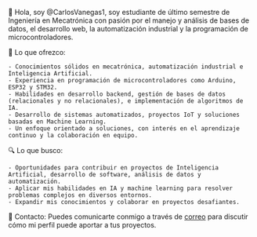 👋 Hola, soy @CarlosVanegas1, soy estudiante de último semestre de Ingeniería en Mecatrónica con pasión por el manejo y análisis de bases de datos, el desarrollo web, la automatización industrial y la programación de microcontroladores.

🌟 Lo que ofrezco:

    - Conocimientos sólidos en mecatrónica, automatización industrial e Inteligencia Artificial.
    - Experiencia en programación de microcontroladores como Arduino, ESP32 y STM32.
    - Habilidades en desarrollo backend, gestión de bases de datos (relacionales y no relacionales), e implementación de algoritmos de IA.
    - Desarrollo de sistemas automatizados, proyectos IoT y soluciones basadas en Machine Learning.
    - Un enfoque orientado a soluciones, con interés en el aprendizaje continuo y la colaboración en equipo.
    
🔍 Lo que busco:

    - Oportunidades para contribuir en proyectos de Inteligencia Artificial, desarrollo de software, análisis de datos y automatización.
    - Aplicar mis habilidades en IA y machine learning para resolver problemas complejos en diversos entornos.
    - Expandir mis conocimientos y colaborar en proyectos desafiantes.
    
📧 Contacto: Puedes comunicarte conmigo a través de [correo](mailto:ing.carlos.vanegas1@gmail.com) para discutir cómo mi perfil puede aportar a tus proyectos.
